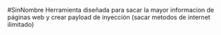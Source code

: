 #SinNombre Herramienta diseñada para sacar la mayor informacion de páginas web y crear payload de inyección (sacar metodos de internet ilimitado)
